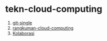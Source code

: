 # tekn-cloud-computing

1.  [git-single](https://github.com/Nurimamasbait/tekn-cloud-computing/blob/83b8d056b4bb6bd7f462717b8089943cf656efed/minggu-01/git-single.md)
2.  [rangkuman-cloud-computing](https://github.com/Nurimamasbait/tekn-cloud-computing/blob/4bef1e967d39c976cfa4cdb924f4f97f5b204db8/minggu-01/rangkuman-cloud-computing.md)
3.  [Kolaborasi](https://github.com/Nurimamasbait/tekn-cloud-computing/blob/58d9fdf019fc0d6a64137b1e386c70d45a6afb76/minggu-01/git-kolaborasi.md)

